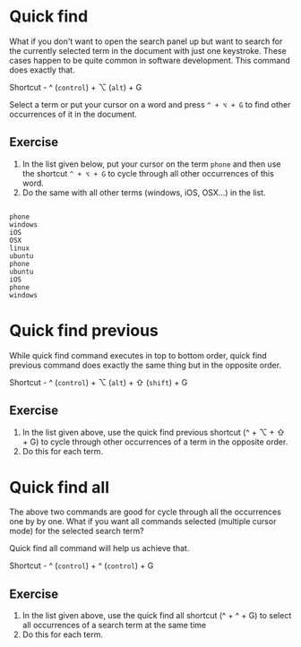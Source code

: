 Quick find
===========

What if you don't want to open the search panel up but want to search for the
currently selected term in the document with just one keystroke. These cases
happen to be quite common in software development. This command does exactly
that.

Shortcut - ^ (`control`) + ⌥ (`alt`) + G

Select a term or put your cursor on a word and press `^ + ⌥ + G` to find other
occurrences of it in the document.

Exercise
---------

1. In the list given below, put your cursor on the term `phone` and then use
   the shortcut `^ + ⌥ + G` to cycle through all other occurrences of this 
   word.
2. Do the same with all other terms (windows, iOS, OSX...) in the list.

```

phone
windows
iOS
OSX
linux
ubuntu
phone
ubuntu
iOS
phone
windows

```

Quick find previous
====================

While quick find command executes in top to bottom order, quick find previous
command does exactly the same thing but in the opposite order.

Shortcut - ^ (`control`) + ⌥ (`alt`) + ⇧ (`shift`) + G
 
Exercise
---------

1. In the list given above, use the quick find previous shortcut
   (^ + ⌥ + ⇧ + G) to cycle through other occurrences of a term in the
   opposite order.
2. Do this for each term.


Quick find all
====================

The above two commands are good for cycle through all the occurrences one by
by one. What if you want all commands selected (multiple cursor mode) for the
selected search term?

Quick find all command will help us achieve that.

Shortcut - ^ (`control`) + ^ (`control`) + G
 
Exercise
---------

1. In the list given above, use the quick find all shortcut (^ + ^ + G)
   to select all occurrences of a search term at the same time
2. Do this for each term.